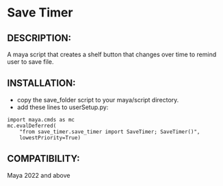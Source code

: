# Save Timer
## DESCRIPTION:
A maya script that creates a shelf button that changes over time
to remind user to save file.

## INSTALLATION:
- copy the save_folder script to your maya/script directory.
- add these lines to userSetup.py:

```
import maya.cmds as mc
mc.evalDeferred(
    "from save_timer.save_timer import SaveTimer; SaveTimer()",
    lowestPriority=True)
```

## COMPATIBILITY:
Maya 2022 and above
